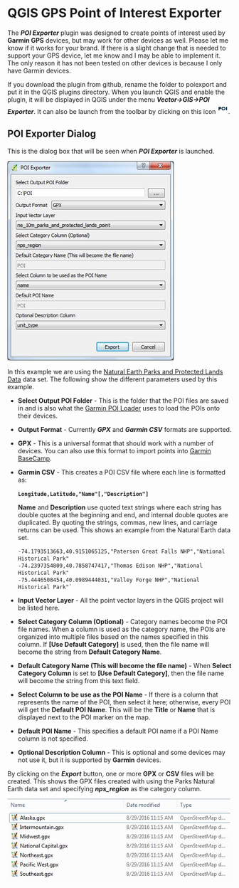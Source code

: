 # QGIS GPS Point of Interest Exporter

The ***POI Exporter*** plugin was designed to create points of interest used by **Garmin GPS** devices, but may work for other devices as well. Please let me know if it works for your brand. If there is a slight change that is needed to support your GPS device, let me know and I may be able to implement it. The only reason it has not been tested on other devices is because I only have Garmin devices. 

If you download the plugin from github, rename the folder to poiexport and put it in the QGIS plugins directory. When you launch QGIS and enable the plugin, it will be displayed in QGIS under the menu ***Vector->GIS->POI Exporter***. It can also be launch from the toolbar by clicking on this icon ![](icon.png).

## POI Exporter Dialog
This is the dialog box that will be seen when ***POI Exporter*** is launched.

![](doc/poiexport.jpg)

In this example we are using the [Natural Earth Parks and Protected Lands Data](http://www.naturalearthdata.com/downloads/10m-cultural-vectors/parks-and-protected-lands/) data set. The following show the different parameters used by this example.

* __Select Output POI Folder__ - This is the folder that the POI files are saved in and is also what the [Garmin POI Loader](http://www.garmin.com/us/maps/poiloader) uses to load the POIs onto their devices.

* __Output Format__ - Currently ***GPX*** and ***Garmin CSV*** formats are supported.
 * __GPX__ - This is a universal format that should work with a number of devices. You can also use this format to import points into [Garmin BaseCamp](http://www.garmin.com/en-US/shop/downloads/basecamp).
 
 * __Garmin CSV__ - This creates a POI CSV file where each line is formatted as:

   __`Longitude,Latitude,"Name"[,"Description"]`__
  
   __Name__ and __Description__ use quoted text strings where each string has double quotes at the beginning and end, and internal double quotes are duplicated. By quoting the strings, commas, new lines, and carriage returns can be used. This shows an example from the Natural Earth data set.
   
   ```
   -74.1793513663,40.9151065125,"Paterson Great Falls NHP","National Historical Park"
   -74.2397354809,40.7858747417,"Thomas Edison NHP","National Historical Park"
   -75.4446508454,40.0989444031,"Valley Forge NHP","National Historical Park"`
   ```

* __Input Vector Layer__ - All the point vector layers in the QGIS project will be listed here.

* __Select Category Column (Optional)__ - Category names become the POI file names. When a column is used as the category name, the POIs are organized into multiple files based on the names specified in this column. If **[Use Default Category]** is used, then the file name will become the string from **Default Category Name**.

* __Default Category Name (This will become the file name)__ - When **Select Category Column** is set to **[Use Default Category]**, then the file name will become the string from this text field.

* __Select Column to be use as the POI Name__ - If there is a column that represents the name of the POI, then select it here; otherwise, every POI will get the **Default POI Name**. This will be the **Title** or **Name** that is displayed next to the POI marker on the map.

* __Default POI Name__ - This specifies a default POI name if a POI Name column is not specified.

* __Optional Description Column__ - This is optional and some devices may not use it, but it is supported by **Garmin** devices.

By clicking on the ***Export*** button, one or more **GPX** or **CSV** files will be created. This shows the GPX files created with using the Parks Natural Earth data set and specifying ***nps_region*** as the category column. 

![GPX POI Files](doc/files.jpg)
